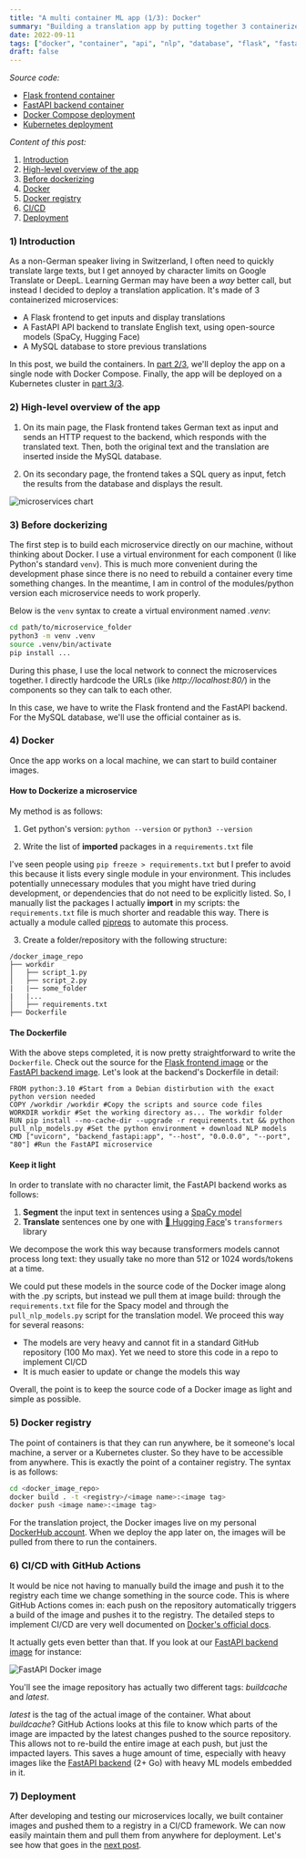 ```yaml
---
title: "A multi container ML app (1/3): Docker"
summary: "Building a translation app by putting together 3 containerized microservices: a Flask frontend, a FastAPI backend and a MySQL database. Let's skim through the development process and the containerization. Also covered: Docker registry and CI/CD with GitHub Actions."
date: 2022-09-11
tags: ["docker", "container", "api", "nlp", "database", "flask", "fastapi", "python", "sql", "ci/cd", "registry"]
draft: false
---
```


*Source code:*
* [Flask frontend container](https://github.com/datatrigger/unlimited_translation-frontend-swarm)
* [FastAPI backend container](https://github.com/datatrigger/unlimited_translation-backend)
* [Docker Compose deployment](https://github.com/datatrigger/unlimited-translation_docker_swarm)
* [Kubernetes deployment](https://github.com/datatrigger/unlimited-translation_kubernetes)

*Content of this post:*
1) [Introduction](#1-introduction)  
2) [High-level overview of the app](#2-high-level-overview-of-the-app)  
3) [Before dockerizing](#3-before-dockerizing)  
4) [Docker](#4-docker)  
5) [Docker registry](#5-docker-registry)  
6) [CI/CD](#6-cicd-with-github-actions)  
7) [Deployment](#7-deployment)  

### 1) Introduction

As a non-German speaker living in Switzerland, I often need to quickly translate large texts, but I get annoyed by character limits on Google Translate or DeepL. Learning German may have been a *way* better call, but instead I decided to deploy a translation application. It's made of 3 containerized microservices:

* A Flask frontend to get inputs and display translations
* A FastAPI API backend to translate English text, using open-source models (SpaCy, Hugging Face)
* A MySQL database to store previous translations

In this post, we build the containers. In [part 2/3](https://vlg.engineer/post/unlimited_translation_deploy_with_docker_compose/), we'll deploy the app on a single node with Docker Compose. Finally, the app will be deployed on a Kubernetes cluster in [part 3/3](https://vlg.engineer/post/unlimited_translation_kubernetes/).

### 2) High-level overview of the app

1) On its main page, the Flask frontend takes German text as input and sends an HTTP request to the backend, which responds with the translated text. Then, both the original text and the translation are inserted inside the MySQL database.  
  
2) On its secondary page, the frontend takes a SQL query as input, fetch the results from the database and displays the result.

![microservices chart](/res/unlimited_translation_docker/unlimited_translation_chart.png)

### 3) Before dockerizing

The first step is to build each microservice directly on our machine, without thinking about Docker. I use a virtual environment for each component (I like Python's standard ```venv```). This is much more convenient during the development phase since there is no need to rebuild a container every time something changes. In the meantime, I am in control of the modules/python version each microservice needs to work properly.

Below is the ```venv``` syntax to create a virtual environment named *.venv*:

```bash
cd path/to/microservice_folder
python3 -m venv .venv
source .venv/bin/activate
pip install ...
```  

During this phase, I use the local network to connect the microservices together. I directly hardcode the URLs (like *http://localhost:80/*) in the components so they can talk to each other.

In this case, we have to write the Flask frontend and the FastAPI backend. For the MySQL database, we'll use the official container as is.

### 4) Docker

Once the app works on a local machine, we can start to build container images.

#### How to Dockerize a microservice

My method is as follows:

1) Get python's version: ```python --version``` or ```python3 --version```  

2) Write the list of **imported** packages in a ```requirements.txt``` file

I've seen people using ```pip freeze > requirements.txt``` but I prefer to avoid this because it lists every single module in your environment. This includes potentially unnecessary modules that you might have tried during development, or dependencies that do not need to be explicitly listed. So, I manually list the packages I actually **import** in my scripts: the ```requirements.txt``` file is much shorter and readable this way. There is actually a module called [pipreqs](https://github.com/bndr/pipreqs) to automate this process.

3) Create a folder/repository with the following structure:

```
/docker_image_repo
├── workdir
│   ├── script_1.py
│   ├── script_2.py
|   |── some_folder
|   |...
│   ├── requirements.txt
├── Dockerfile
```
#### The Dockerfile

With the above steps completed, it is now pretty straightforward to write the ```Dockerfile```. Check out the source for the [Flask frontend image](https://github.com/datatrigger/unlimited_translation-frontend-swarm) or the [FastAPI backend image](https://github.com/datatrigger/unlimited_translation-backend). Let's look at the backend's Dockerfile in detail:

```docker {linenos=table}  
FROM python:3.10 #Start from a Debian distirbution with the exact python version needed  
COPY /workdir /workdir #Copy the scripts and source code files  
WORKDIR workdir #Set the working directory as... The workdir folder  
RUN pip install --no-cache-dir --upgrade -r requirements.txt && python pull_nlp_models.py #Set the python environment + download NLP models  
CMD ["uvicorn", "backend_fastapi:app", "--host", "0.0.0.0", "--port", "80"] #Run the FastAPI microservice  
```  

#### Keep it light

In order to translate with no character limit, the FastAPI backend works as follows:
1) **Segment** the input text in sentences using a [SpaCy model](https://spacy.io/models/de#de_dep_news_trf)
2) **Translate** sentences one by one with [🤗 Hugging Face](https://huggingface.co/)'s ```transformers``` library

We decompose the work this way because transformers models cannot process long text: they usually take no more than 512 or 1024 words/tokens at a time.

We could put these models in the source code of the Docker image along with the .py scripts, but instead we pull them at image build: through the ```requirements.txt``` file for the Spacy model and through the ```pull_nlp_models.py``` script for the translation model. We proceed this way for several reasons:

* The models are very heavy and cannot fit in a standard GitHub repository (100 Mo max). Yet we need to store this code in a repo to implement CI/CD
* It is much easier to update or change the models this way

Overall, the point is to keep the source code of a Docker image as light and simple as possible.

### 5) Docker registry

The point of containers is that they can run anywhere, be it someone's local machine, a server or a Kubernetes cluster. So they have to be accessible from anywhere. This is exactly the point of a container registry. The syntax is as follows:

```bash
cd <docker_image_repo>
docker build . -t <registry>/<image name>:<image tag>
docker push <image name>:<image tag>
```

For the translation project, the Docker images live on my personal [DockerHub account](https://hub.docker.com/u/datatrigger). When we deploy the app later on, the images will be pulled from there to run the containers.

### 6) CI/CD with GitHub Actions

It would be nice not having to manually build the image and push it to the registry each time we change something in the source code. This is where GitHub Actions comes in: each push on the repository automatically triggers a build of the image and pushes it to the registry. The detailed steps to implement CI/CD are very well documented on [Docker's official docs](https://docs.docker.com/ci-cd/github-actions/).

It actually gets even better than that. If you look at our [FastAPI backend image](https://hub.docker.com/repository/docker/datatrigger/unlimited-translation_backend_fastapi) for instance:

![FastAPI Docker image](/res/unlimited_translation_docker/fastapi_backend_image.png)

You'll see the image repository has actually two different tags: *buildcache* and *latest*.

*latest* is the tag of the actual image of the container. What about *buildcache*? GitHub Actions looks at this file to know which parts of the image are impacted by the latest changes pushed to the source repository. This allows not to re-build the entire image at each push, but just the impacted layers. This saves a huge amount of time, especially with heavy images like the [FastAPI backend](https://hub.docker.com/repository/docker/datatrigger/unlimited-translation_backend_fastapi) (2+ Go) with heavy ML models embedded in it.

### 7) Deployment

After developing and testing our microservices locally, we built container images and pushed them to a registry in a CI/CD framework. We can now easily maintain them and pull them from anywhere for deployment. Let's see how that goes in the [next post](https://vlg.engineer/post/unlimited_translation_deploy_with_docker_compose/).
